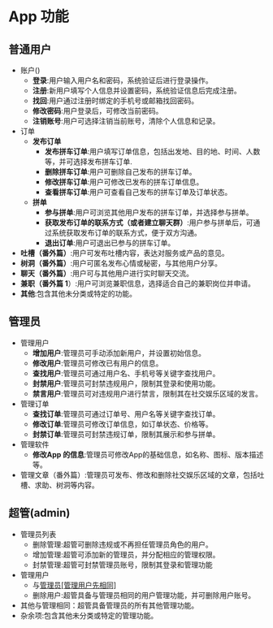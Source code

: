 # App 功能

## 普通用户

* 账户()
  + **登录**:用户输入用户名和密码，系统验证后进行登录操作。
  + **注册**:新用户填写个人信息并设置密码，系统验证信息后完成注册。
  + **找回**:用户通过注册时绑定的手机号或邮箱找回密码。
  + **修改密码**:用户登录后，可修改当前密码。
  + **注销账号**:用户可选择注销当前账号，清除个人信息和记录。
* 订单
  - **发布订单**
    + **发布拼车订单**:用户填写订单信息，包括出发地、目的地、时间、人数等，并可选择发布拼车订单.
    + **删除拼车订单**:用户可删除自己发布的拼车订单。
    + **修改拼车订单**:用户可修改已发布的拼车订单信息。
    + **查看拼车订单**:用户可查看自己发布的拼车订单及订单状态。
  - **拼单**
    + **参与拼单**:用户可浏览其他用户发布的拼车订单，并选择参与拼单。
    + **获取发布订单的联系方式（或者建立聊天群）**:用户参与拼单后，可通过系统获取发布订单的联系方式，便于双方沟通。
    + **退出订单**:用户可退出已参与的拼车订单。
* **吐槽（番外篇）**:用户可发布吐槽内容，表达对服务或产品的意见。
* **树洞（番外篇）**:用户可匿名发布心情或秘密，与其他用户分享。
* **聊天（番外篇）**:用户可与其他用户进行实时聊天交流。
* **兼职（番外篇 1**）:用户可浏览兼职信息，选择适合自己的兼职岗位并申请。
* **其他**:包含其他未分类或特定的功能。

## 管理员

* 管理用户<a id="adminuser"></a>
  - **增加用户**:管理员可手动添加新用户，并设置初始信息。
  - **修改用户**:管理员可修改已有用户的信息。
  - **查找用户**:管理员可通过用户名、手机号等关键字查找用户。
  - **封禁用户**:管理员可封禁违规用户，限制其登录和使用功能。
  - **禁言用户**:管理员可对违规用户进行禁言，限制其在社交娱乐区域的发言。
* 管理订单
  - **查找订单**:管理员可通过订单号、用户名等关键字查找订单。
  - **修改订单**:管理员可修改订单信息，如订单状态、价格等。
  - **封禁订单**:管理员可封禁违规订单，限制其展示和参与拼单。
* 管理软件
  - **修改App 的信息**:管理员可修改App的基础信息，如名称、图标、版本描述等。
* 管理文章（番外篇）:管理员可发布、修改和删除社交娱乐区域的文章，包括吐槽、求助、树洞等内容。

## 超管(admin)

* 管理员列表
  - 删除管理:超管可删除违规或不再担任管理员角色的用户。
  - 增加管理:超管可添加新的管理员，并分配相应的管理权限。
  - 封禁管理:超管可封禁管理员账号，限制其登录和管理功能
* 管理用户
  - 与[管理员[管理用户先相同]](#adminuser)
  - 删除用户:超管具备与管理员相同的用户管理功能，并可删除用户账号。
* 其他与管理相同：超管具备管理员的所有其他管理功能。
* 杂余项:包含其他未分类或特定的管理功能。
